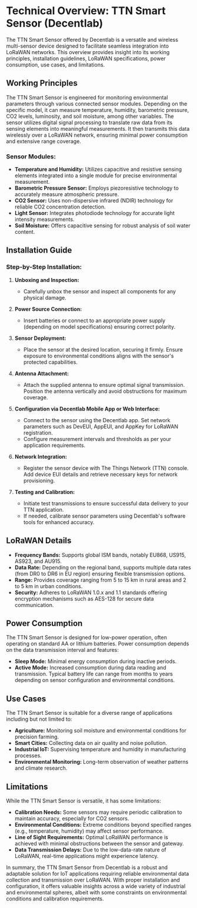 # Technical Overview: TTN Smart Sensor (Decentlab)

The TTN Smart Sensor offered by Decentlab is a versatile and wireless multi-sensor device designed to facilitate seamless integration into LoRaWAN networks. This overview provides insight into its working principles, installation guidelines, LoRaWAN specifications, power consumption, use cases, and limitations.

## Working Principles

The TTN Smart Sensor is engineered for monitoring environmental parameters through various connected sensor modules. Depending on the specific model, it can measure temperature, humidity, barometric pressure, CO2 levels, luminosity, and soil moisture, among other variables. The sensor utilizes digital signal processing to translate raw data from its sensing elements into meaningful measurements. It then transmits this data wirelessly over a LoRaWAN network, ensuring minimal power consumption and extensive range coverage.

### Sensor Modules:
- **Temperature and Humidity:** Utilizes capacitive and resistive sensing elements integrated into a single module for precise environmental measurement.
- **Barometric Pressure Sensor:** Employs piezoresistive technology to accurately measure atmospheric pressure.
- **CO2 Sensor:** Uses non-dispersive infrared (NDIR) technology for reliable CO2 concentration detection.
- **Light Sensor:** Integrates photodiode technology for accurate light intensity measurements.
- **Soil Moisture:** Offers capacitive sensing for robust analysis of soil water content.

## Installation Guide

### Step-by-Step Installation:

1. **Unboxing and Inspection:**
   - Carefully unbox the sensor and inspect all components for any physical damage.

2. **Power Source Connection:**
   - Insert batteries or connect to an appropriate power supply (depending on model specifications) ensuring correct polarity.

3. **Sensor Deployment:**
   - Place the sensor at the desired location, securing it firmly. Ensure exposure to environmental conditions aligns with the sensor's protected capabilities.

4. **Antenna Attachment:**
   - Attach the supplied antenna to ensure optimal signal transmission. Position the antenna vertically and avoid obstructions for maximum coverage.

5. **Configuration via Decentlab Mobile App or Web Interface:**
   - Connect to the sensor using the Decentlab app. Set network parameters such as DevEUI, AppEUI, and AppKey for LoRaWAN registration.
   - Configure measurement intervals and thresholds as per your application requirements.

6. **Network Integration:**
   - Register the sensor device with The Things Network (TTN) console. Add device EUI details and retrieve necessary keys for network provisioning.

7. **Testing and Calibration:**
   - Initiate test transmissions to ensure successful data delivery to your TTN application.
   - If needed, calibrate sensor parameters using Decentlab's software tools for enhanced accuracy.

## LoRaWAN Details

- **Frequency Bands:** Supports global ISM bands, notably EU868, US915, AS923, and AU915.
- **Data Rate:** Depending on the regional band, supports multiple data rates (from DR0 to DR6 in EU region) ensuring flexible transmission options.
- **Range:** Provides coverage ranging from 5 to 15 km in rural areas and 2 to 5 km in urban conditions.
- **Security:** Adheres to LoRaWAN 1.0.x and 1.1 standards offering encryption mechanisms such as AES-128 for secure data communication.

## Power Consumption

The TTN Smart Sensor is designed for low-power operation, often operating on standard AA or lithium batteries. Power consumption depends on the data transmission interval and features:
- **Sleep Mode:** Minimal energy consumption during inactive periods.
- **Active Mode:** Increased consumption during data reading and transmission.
Typical battery life can range from months to years depending on sensor configuration and environmental conditions.

## Use Cases

The TTN Smart Sensor is suitable for a diverse range of applications including but not limited to:
- **Agriculture:** Monitoring soil moisture and environmental conditions for precision farming.
- **Smart Cities:** Collecting data on air quality and noise pollution.
- **Industrial IoT:** Supervising temperature and humidity in manufacturing processes.
- **Environmental Monitoring:** Long-term observation of weather patterns and climate research.

## Limitations

While the TTN Smart Sensor is versatile, it has some limitations:
- **Calibration Needs:** Some sensors may require periodic calibration to maintain accuracy, especially for CO2 sensors.
- **Environmental Conditions:** Extreme conditions beyond specified ranges (e.g., temperature, humidity) may affect sensor performance.
- **Line of Sight Requirements:** Optimal LoRaWAN performance is achieved with minimal obstructions between the sensor and gateway.
- **Data Transmission Delays:** Due to the low-data-rate nature of LoRaWAN, real-time applications might experience latency.

In summary, the TTN Smart Sensor from Decentlab is a robust and adaptable solution for IoT applications requiring reliable environmental data collection and transmission over LoRaWAN. With proper installation and configuration, it offers valuable insights across a wide variety of industrial and environmental spheres, albeit with some constraints on environmental conditions and calibration requirements.